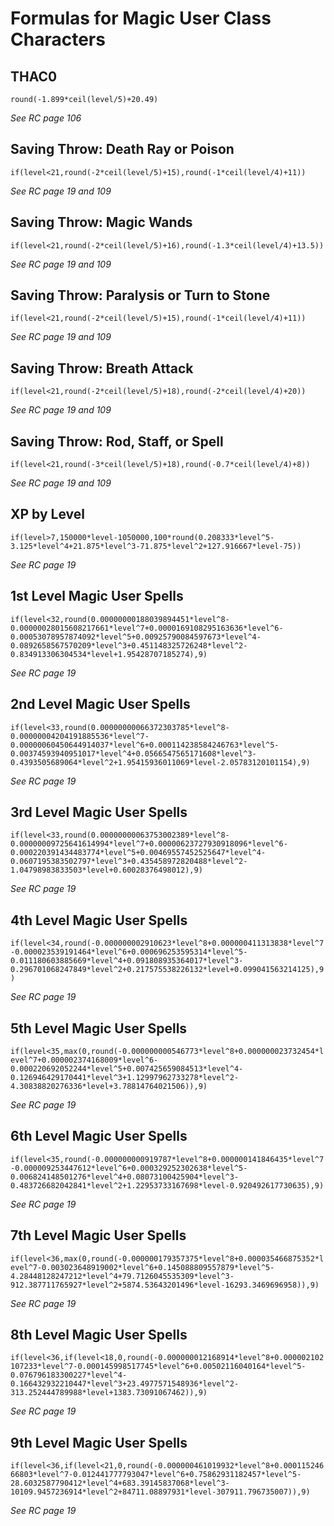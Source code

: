 # Formulas for Magic User Class Characters

## THAC0
`round(-1.899*ceil(level/5)+20.49)`

*See RC page 106*

## Saving Throw: Death Ray or Poison
`if(level<21,round(-2*ceil(level/5)+15),round(-1*ceil(level/4)+11))`

*See RC page 19 and 109*

## Saving Throw: Magic Wands
`if(level<21,round(-2*ceil(level/5)+16),round(-1.3*ceil(level/4)+13.5))`

*See RC page 19 and 109*

## Saving Throw: Paralysis or Turn to Stone
`if(level<21,round(-2*ceil(level/5)+15),round(-1*ceil(level/4)+11))`

*See RC page 19 and 109*

## Saving Throw: Breath Attack
`if(level<21,round(-2*ceil(level/5)+18),round(-2*ceil(level/4)+20))`

*See RC page 19 and 109*

## Saving Throw: Rod, Staff, or Spell
`if(level<21,round(-3*ceil(level/5)+18),round(-0.7*ceil(level/4)+8))`

*See RC page 19 and 109*

## XP by Level
`if(level>7,150000*level-1050000,100*round(0.208333*level^5-3.125*level^4+21.875*level^3-71.875*level^2+127.916667*level-75))`

*See RC page 19*

## 1st Level Magic User Spells
`if(level<32,round(0.00000000188039894451*level^8-0.00000028015608217661*level^7+0.0000169108295163636*level^6-0.00053078957874092*level^5+0.00925790084597673*level^4-0.0892658567570209*level^3+0.451148325726248*level^2-0.834913306304534*level+1.95428707185274),9)`

*See RC page 19*

## 2nd Level Magic User Spells
`if(level<33,round(0.00000000066372303785*level^8-0.00000004204191885536*level^7-0.00000060450644914037*level^6+0.000114238584246763*level^5-0.00374593940951017*level^4+0.0566547565171608*level^3-0.4393505689064*level^2+1.95415936011069*level-2.05783120101154),9)`

*See RC page 19*

## 3rd Level Magic User Spells
`if(level<33,round(0.00000000063753002389*level^8-0.00000009725641614994*level^7+0.00000623727930918096*level^6-0.000220391434483774*level^5+0.00469557452525647*level^4-0.0607195383502797*level^3+0.435458972820488*level^2-1.04798983833503*level+0.60028376498012),9)`

*See RC page 19*

## 4th Level Magic User Spells
`if(level<34,round(-0.000000002910623*level^8+0.000000411313838*level^7-0.000023539191464*level^6+0.000696253595314*level^5-0.011180603885669*level^4+0.091808935364017*level^3-0.296701068247849*level^2+0.217575538226132*level+0.099041563214125),9)`

*See RC page 19*

## 5th Level Magic User Spells
`if(level<35,max(0,round(-0.000000000546773*level^8+0.000000023732454*level^7+0.000002374168009*level^6-0.000220692052244*level^5+0.007425659084513*level^4-0.126946429170441*level^3+1.12997962733278*level^2-4.30838820276336*level+3.78814764021506)),9)`

*See RC page 19*

## 6th Level Magic User Spells
`if(level<35,round(-0.000000000919787*level^8+0.000000141846435*level^7-0.000009253447612*level^6+0.000329252302638*level^5-0.006824148501276*level^4+0.08073100425904*level^3-0.483726682042841*level^2+1.22953733167698*level-0.920492617730635),9)`

*See RC page 19*

## 7th Level Magic User Spells
`if(level<36,max(0,round(-0.000000179357375*level^8+0.000035466875352*level^7-0.003023648919002*level^6+0.145088809557879*level^5-4.28448128247212*level^4+79.7126045535309*level^3-912.387711765927*level^2+5874.53643201496*level-16293.3469696958)),9)`

*See RC page 19*

## 8th Level Magic User Spells
`if(level<36,if(level<18,0,round(-0.000000012168914*level^8+0.000002102107233*level^7-0.000145998517745*level^6+0.00502116040164*level^5-0.076796183300227*level^4-0.166432932210447*level^3+23.4977571548936*level^2-313.252444789988*level+1383.73091067462)),9)`

*See RC page 19*

## 9th Level Magic User Spells
`if(level<36,if(level<21,0,round(-0.000000461019932*level^8+0.00011524666803*level^7-0.012441777793047*level^6+0.75862931182457*level^5-28.6032587790412*level^4+683.39145837068*level^3-10109.9457236914*level^2+84711.08897931*level-307911.796735007)),9)`

*See RC page 19*
